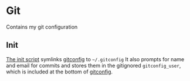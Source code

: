 # Git

Contains my git configuration

## Init

[The init script](init.sh) symlinks [gitconfig](gitconfig) to `~/.gitconfig`
It also prompts for name and email for commits and stores them in the gitignored
`gitconfig_user`, which is included at the bottom of [gitconfig](gitconfig).
